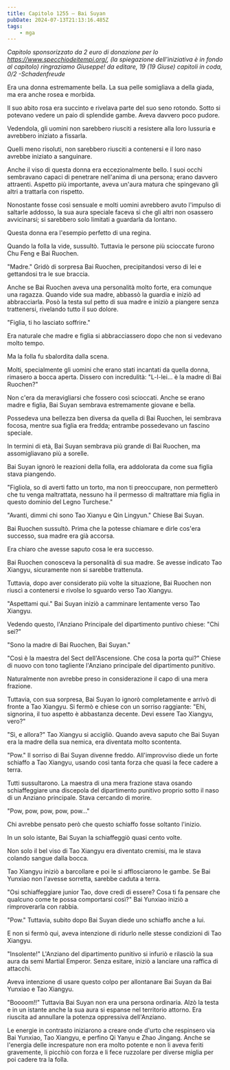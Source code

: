 ```yaml
---
title: Capitolo 1255 – Bai Suyan
pubDate: 2024-07-13T21:13:16.485Z
tags:
    - mga
---
```



<em>Capitolo sponsorizzato da 2 euro di donazione per lo <a href="https://www.specchiodeitempi.org/">https://www.specchiodeitempi.org/</a>, (la spiegazione dell'iniziativa è in fondo al capitolo) ringraziamo Giuseppe!
da editare,
19 (19 Giuse) capitoli in coda, 0/2
-Schadenfreude</em>


Era una donna estremamente bella. La sua pelle somigliava a della giada, ma era anche rosea e morbida.


Il suo abito rosa era succinto e rivelava parte del suo seno rotondo. Sotto si potevano vedere un paio di splendide gambe. Aveva davvero poco pudore.


Vedendola, gli uomini non sarebbero riusciti a resistere alla loro lussuria e avrebbero iniziato a fissarla.


Quelli meno risoluti, non sarebbero riusciti a contenersi e il loro naso avrebbe iniziato a sanguinare.


Anche il viso di questa donna era eccezionalmente bello. I suoi occhi sembravano capaci di penetrare nell'anima di una persona; erano davvero attraenti. Aspetto più importante, aveva un'aura matura che spingevano gli altri a trattarla con rispetto.


Nonostante fosse così sensuale e molti uomini avrebbero avuto l'impulso di saltarle addosso, la sua aura speciale faceva sì che gli altri non osassero avvicinarsi; si sarebbero solo limitati a guardarla da lontano.


Questa donna era l'esempio perfetto di una regina.


Quando la folla la vide, sussultò. Tuttavia le persone più scioccate furono Chu Feng e Bai Ruochen.


"Madre." Gridò di sorpresa Bai Ruochen, precipitandosi verso di lei e gettandosi tra le sue braccia.


Anche se Bai Ruochen aveva una personalità molto forte, era comunque una ragazza. Quando vide sua madre, abbassò la guardia e iniziò ad abbracciarla. Posò la testa sul petto di sua madre e iniziò a piangere senza trattenersi, rivelando tutto il suo dolore.


"Figlia, ti ho lasciato soffrire."


Era naturale che madre e figlia si abbracciassero dopo che non si vedevano molto tempo.


Ma la folla fu sbalordita dalla scena.


Molti, specialmente gli uomini che erano stati incantati da quella donna, rimasero a bocca aperta. Dissero con incredulità: "L-l-lei... è la madre di Bai Ruochen?"


Non c'era da meravigliarsi che fossero così scioccati. Anche se erano madre e figlia, Bai Suyan sembrava estremamente giovane e bella.


Possedeva una bellezza ben diversa da quella di Bai Ruochen, lei sembrava focosa, mentre sua figlia era fredda; entrambe possedevano un fascino speciale.


In termini di età, Bai Suyan sembrava più grande di Bai Ruochen, ma assomigliavano più a sorelle.


Bai Suyan ignorò le reazioni della folla, era addolorata da come sua figlia stava piangendo.


"Figliola, so di averti fatto un torto, ma non ti preoccupare, non permetterò che tu venga maltrattata, nessuno ha il permesso di maltrattare mia figlia in questo dominio del Legno Turchese."


"Avanti, dimmi chi sono Tao Xianyu e Qin Lingyun." Chiese Bai Suyan.


Bai Ruochen sussultò. Prima che la potesse chiamare e dirle cos'era successo, sua madre era già accorsa.


Era chiaro che avesse saputo cosa le era successo.


Bai Ruochen conosceva la personalità di sua madre. Se avesse indicato Tao Xiangyu, sicuramente non si sarebbe trattenuta.


Tuttavia, dopo aver considerato più volte la situazione, Bai Ruochen non riuscì a contenersi e rivolse lo sguardo verso Tao Xiangyu.


"Aspettami qui." Bai Suyan iniziò a camminare lentamente verso Tao Xiangyu.


Vedendo questo, l'Anziano Principale del dipartimento puntivo chiese: "Chi sei?"


"Sono la madre di Bai Ruochen, Bai Suyan."


"Così è la maestra del Sect dell'Ascensione. Che cosa la porta qui?" Chiese di nuovo con tono tagliente l'Anziano principale del dipartimento punitivo.


Naturalmente non avrebbe preso in considerazione il capo di una mera frazione.


Tuttavia, con sua sorpresa, Bai Suyan lo ignorò completamente e arrivò di fronte a Tao Xiangyu. Si fermò e chiese con un sorriso raggiante: "Ehi, signorina, il tuo aspetto è abbastanza decente. Devi essere Tao Xiangyu, vero?"


"Sì, e allora?" Tao Xiangyu si accigliò. Quando aveva saputo che Bai Suyan era la madre della sua nemica, era diventata molto scontenta.


"Pow." Il sorriso di Bai Suyan divenne freddo. All'improvviso diede un forte schiaffo a Tao Xiangyu, usando così tanta forza che quasi la fece cadere a terra.


Tutti sussultarono. La maestra di una mera frazione stava osando schiaffeggiare una discepola del dipartimento punitivo proprio sotto il naso di un Anziano principale. Stava cercando di morire.


"Pow, pow, pow, pow, pow..."


Chi avrebbe pensato però che questo schiaffo fosse soltanto l'inizio.


In un solo istante, Bai Suyan la schiaffeggiò quasi cento volte.


Non solo il bel viso di Tao Xiangyu era diventato cremisi, ma le stava colando sangue dalla bocca.


Tao Xiangyu iniziò a barcollare e poi le si afflosciarono le gambe. Se Bai Yunxiao non l'avesse sorretta, sarebbe caduta a terra.


"Osi schiaffeggiare junior Tao, dove credi di essere? Cosa ti fa pensare che qualcuno come te possa comportarsi così?" Bai Yunxiao iniziò a rimproverarla con rabbia.


"Pow." Tuttavia, subito dopo Bai Suyan diede uno schiaffo anche a lui.


E non si fermò qui, aveva intenzione di ridurlo nelle stesse condizioni di Tao Xiangyu.


"Insolente!" L'Anziano del dipartimento punitivo si infuriò e rilasciò la sua aura da semi Martial Emperor. Senza esitare, iniziò a lanciare una raffica di attacchi.


Aveva intenzione di usare questo colpo per allontanare Bai Suyan da Bai Yunxiao e Tao Xiangyu.


"Boooom!!" Tuttavia Bai Suyan non era una persona ordinaria. Alzò la testa e in un istante anche la sua aura si espanse nel territorio attorno. Era riuscita ad annullare la potenza oppressiva dell'Anziano.


Le energie in contrasto iniziarono a creare onde d'urto che respinsero via Bai Yunxiao, Tao Xiangyu, e perfino Qi Yanyu e Zhao Jingang. Anche se l'energia delle increspature non era molto potente e non li aveva feriti gravemente, li picchiò con forza e li fece ruzzolare per diverse miglia per poi cadere tra la folla.
                                


                                



